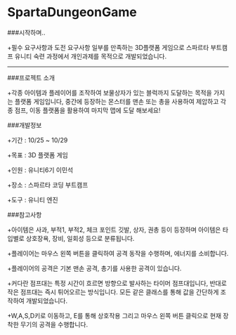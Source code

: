 # SpartaDungeonGame
###시작하며..

+필수 요구사항과 도전 요구사항 일부를 만족하는 3D플랫폼 게임으로 스파르타 부트캠프 유니티 숙련 과정에서 개인과제를 목적으로 개발되었습니다.
***


###프로젝트 소개

+각종 아이템과 플레이어를 조작하여 보물상자가 있는 블럭까지 도달하는 목적을 가지는 플랫폼 게임입니다, 중간에 등장하는 몬스터를 맨손 또는 총을 사용하여 제압하고 각종 점프, 이동 플랫폼을 활용하여
마지막 맵에 도달 해보세요!


###개발정보


+기간 : 10/25 ~ 10/29

+목표 : 3D 플랫폼 게임

+인원 : 유니티6기 이민석

+장소 : 스파르타 코딩 부트캠프

+도구 : 유니티 엔진


###참고사항

+아이템은 사과, 부적1, 부적2, 체크 포인트 깃발, 상자, 권총 등이 등장하며 아이템은 타입별로 상호장욕, 장비, 일회성 등으로 분류됩니다.

+플레이어는 마우스 왼쪽 버튼을 클릭하여 공격 동작을 수행하며, 에너지를 소비합니다.

+플레이어의 공격은 기본 맨손 공격, 총기를 사용한 공격이 있습니다.

+커다란 점프대는 특정 시간이 흐르면 방향으로 발사하는 타이머 점프대입니다, 반대로 작은 점프대는 즉시 튀어오르는 방식입니다. 모든 같은 클래스를 통해 값을 간단하게 조작하여 개발되었습니다.

+W,A,S,D키로 이동하고, E를 통해 상호작용 그리고 마우스 왼쪽 버튼 클릭으로 현재 장착한 무기의 공격을 수행합니다.



